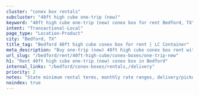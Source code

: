 ```yaml
---
cluster: "conex box rentals"
subcluster: "40ft high cube one-trip (new)"
keyword: "40ft high cube one-trip (new) conex box for rent Bedford, TX"
intent: "Transactional-Local"
page_type: "Location-Product"
city: "Bedford, TX"
title_tag: "Bedford 40ft high cube conex box for rent | LC Container"
meta_description: "Buy one-trip (new) 40ft high cube conex box rent with local delivery in Bedford, TX. LC Container — local Since 2003. Request a fast quote today."
url_slug: "/bedford/rent/40ft-high-cube/conex-boxes/one-trip-new"
h1: "Rent 40ft high cube one-trip (new) conex box in Bedford"
internal_links: "/bedford/conex-boxes/rentals,/delivery"
priority: 2
notes: "State minimum rental terms, monthly rate ranges, delivery/pickup fees, service area."
noindex: true
---
```


<!-- TODO: Add unique city/inventory copy, images, and internal links here. -->
